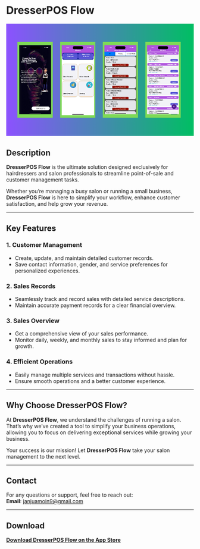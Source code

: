 
# DresserPOS Flow

![App Screenshot](https://github.com/MoinJanjua/DresserPOS-Flow/blob/main/Untitled%20design%20(1).png)

## Description

**DresserPOS Flow** is the ultimate solution designed exclusively for hairdressers and salon professionals to streamline point-of-sale and customer management tasks.  

Whether you’re managing a busy salon or running a small business, **DresserPOS Flow** is here to simplify your workflow, enhance customer satisfaction, and help grow your revenue.

---

## Key Features

### 1. Customer Management
- Create, update, and maintain detailed customer records.  
- Save contact information, gender, and service preferences for personalized experiences.

### 2. Sales Records
- Seamlessly track and record sales with detailed service descriptions.  
- Maintain accurate payment records for a clear financial overview.

### 3. Sales Overview
- Get a comprehensive view of your sales performance.  
- Monitor daily, weekly, and monthly sales to stay informed and plan for growth.

### 4. Efficient Operations
- Easily manage multiple services and transactions without hassle.  
- Ensure smooth operations and a better customer experience.

---

## Why Choose DresserPOS Flow?

At **DresserPOS Flow**, we understand the challenges of running a salon. That’s why we’ve created a tool to simplify your business operations, allowing you to focus on delivering exceptional services while growing your business.

Your success is our mission! Let **DresserPOS Flow** take your salon management to the next level.

---

## Contact

For any questions or support, feel free to reach out:  
**Email**: [janjuamoin9@gmail.com](mailto:janjuamoin9@gmail.com)

---

## Download

[**Download DresserPOS Flow on the App Store**](https://apps.apple.com/us/app/dresserpos-flow/id6739472911)
